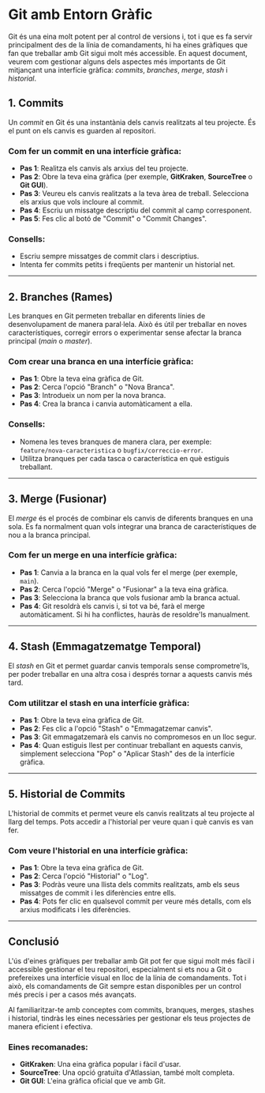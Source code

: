 # Git amb Entorn Gràfic

Git és una eina molt potent per al control de versions i, tot i que es fa servir principalment des de la línia de comandaments, hi ha eines gràfiques que fan que treballar amb Git sigui molt més accessible. En aquest document, veurem com gestionar alguns dels aspectes més importants de Git mitjançant una interfície gràfica: *commits*, *branches*, *merge*, *stash* i *historial*.

## 1. Commits

Un *commit* en Git és una instantània dels canvis realitzats al teu projecte. És el punt on els canvis es guarden al repositori.

### Com fer un commit en una interfície gràfica:
- **Pas 1**: Realitza els canvis als arxius del teu projecte.
- **Pas 2**: Obre la teva eina gràfica (per exemple, **GitKraken**, **SourceTree** o **Git GUI**).
- **Pas 3**: Veureu els canvis realitzats a la teva àrea de treball. Selecciona els arxius que vols incloure al commit.
- **Pas 4**: Escriu un missatge descriptiu del commit al camp corresponent.
- **Pas 5**: Fes clic al botó de "Commit" o "Commit Changes".

### Consells:
- Escriu sempre missatges de commit clars i descriptius.
- Intenta fer commits petits i freqüents per mantenir un historial net.

---

## 2. Branches (Rames)

Les branques en Git permeten treballar en diferents línies de desenvolupament de manera paral·lela. Això és útil per treballar en noves característiques, corregir errors o experimentar sense afectar la branca principal (*main* o *master*).

### Com crear una branca en una interfície gràfica:
- **Pas 1**: Obre la teva eina gràfica de Git.
- **Pas 2**: Cerca l'opció "Branch" o "Nova Branca".
- **Pas 3**: Introdueix un nom per la nova branca.
- **Pas 4**: Crea la branca i canvia automàticament a ella.

### Consells:
- Nomena les teves branques de manera clara, per exemple: `feature/nova-caracteristica` o `bugfix/correccio-error`.
- Utilitza branques per cada tasca o característica en què estiguis treballant.

---

## 3. Merge (Fusionar)

El *merge* és el procés de combinar els canvis de diferents branques en una sola. Es fa normalment quan vols integrar una branca de característiques de nou a la branca principal.

### Com fer un merge en una interfície gràfica:
- **Pas 1**: Canvia a la branca en la qual vols fer el merge (per exemple, `main`).
- **Pas 2**: Cerca l'opció "Merge" o "Fusionar" a la teva eina gràfica.
- **Pas 3**: Selecciona la branca que vols fusionar amb la branca actual.
- **Pas 4**: Git resoldrà els canvis i, si tot va bé, farà el merge automàticament. Si hi ha conflictes, hauràs de resoldre'ls manualment.



---

## 4. Stash (Emmagatzematge Temporal)

El *stash* en Git et permet guardar canvis temporals sense comprometre'ls, per poder treballar en una altra cosa i després tornar a aquests canvis més tard.

### Com utilitzar el stash en una interfície gràfica:
- **Pas 1**: Obre la teva eina gràfica de Git.
- **Pas 2**: Fes clic a l'opció "Stash" o "Emmagatzemar canvis".
- **Pas 3**: Git emmagatzemarà els canvis no compromesos en un lloc segur.
- **Pas 4**: Quan estiguis llest per continuar treballant en aquests canvis, simplement selecciona "Pop" o "Aplicar Stash" des de la interfície gràfica.


---

## 5. Historial de Commits

L'historial de commits et permet veure els canvis realitzats al teu projecte al llarg del temps. Pots accedir a l'historial per veure quan i què canvis es van fer.

### Com veure l'historial en una interfície gràfica:
- **Pas 1**: Obre la teva eina gràfica de Git.
- **Pas 2**: Cerca l'opció "Historial" o "Log".
- **Pas 3**: Podràs veure una llista dels commits realitzats, amb els seus missatges de commit i les diferències entre ells.
- **Pas 4**: Pots fer clic en qualsevol commit per veure més detalls, com els arxius modificats i les diferències.



---

## Conclusió

L'ús d'eines gràfiques per treballar amb Git pot fer que sigui molt més fàcil i accessible gestionar el teu repositori, especialment si ets nou a Git o prefereixes una interfície visual en lloc de la línia de comandaments. Tot i això, els comandaments de Git sempre estan disponibles per un control més precís i per a casos més avançats.

Al familiaritzar-te amb conceptes com commits, branques, merges, stashes i historial, tindràs les eines necessàries per gestionar els teus projectes de manera eficient i efectiva.

### Eines recomanades:
- **GitKraken**: Una eina gràfica popular i fàcil d'usar.
- **SourceTree**: Una opció gratuïta d'Atlassian, també molt completa.
- **Git GUI**: L'eina gràfica oficial que ve amb Git.
